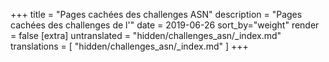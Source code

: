 +++
title = "Pages cachées des challenges ASN"
description = "Pages cachées des challenges de l'"
date = 2019-06-26
sort_by="weight"
render = false
[extra]
untranslated = "hidden/challenges_asn/_index.md"
translations = [
    "hidden/challenges_asn/_index.md"
]
+++
